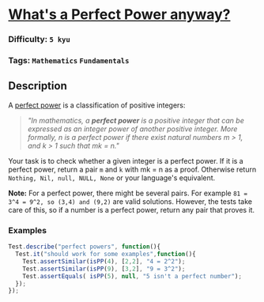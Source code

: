 # [What's a Perfect Power anyway?](https://www.codewars.com/kata/54d4c8b08776e4ad92000835)

### Difficulty: `5 kyu`

### Tags: `Mathematics` `Fundamentals`

## Description

A [perfect power](https://en.wikipedia.org/wiki/Perfect_power) is a classification of positive integers:

> *"In mathematics, a **perfect power** is a positive integer that can be expressed as an integer power of another positive integer. More formally, n is a perfect power if there exist natural numbers m > 1, and k > 1 such that mk = n."*

Your task is to check whether a given integer is a perfect power. If it is a perfect power, return a pair `m` and `k` with mk = n as a proof. Otherwise return `Nothing, Nil, null, NULL, None` or your language's equivalent.

**Note:** For a perfect power, there might be several pairs. For example `81 = 3^4 = 9^2, so (3,4) and (9,2)` are valid solutions. However, the tests take care of this, so if a number is a perfect power, return any pair that proves it.

### Examples

```js
Test.describe("perfect powers", function(){
  Test.it("should work for some examples",function(){
    Test.assertSimilar(isPP(4), [2,2], "4 = 2^2");
    Test.assertSimilar(isPP(9), [3,2], "9 = 3^2");
    Test.assertEquals( isPP(5), null, "5 isn't a perfect number");
  });
});
```